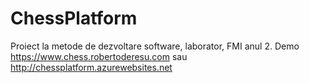 # ChessPlatform
Proiect la metode de dezvoltare software, laborator, FMI anul 2.
Demo https://www.chess.robertoderesu.com sau http://chessplatform.azurewebsites.net
